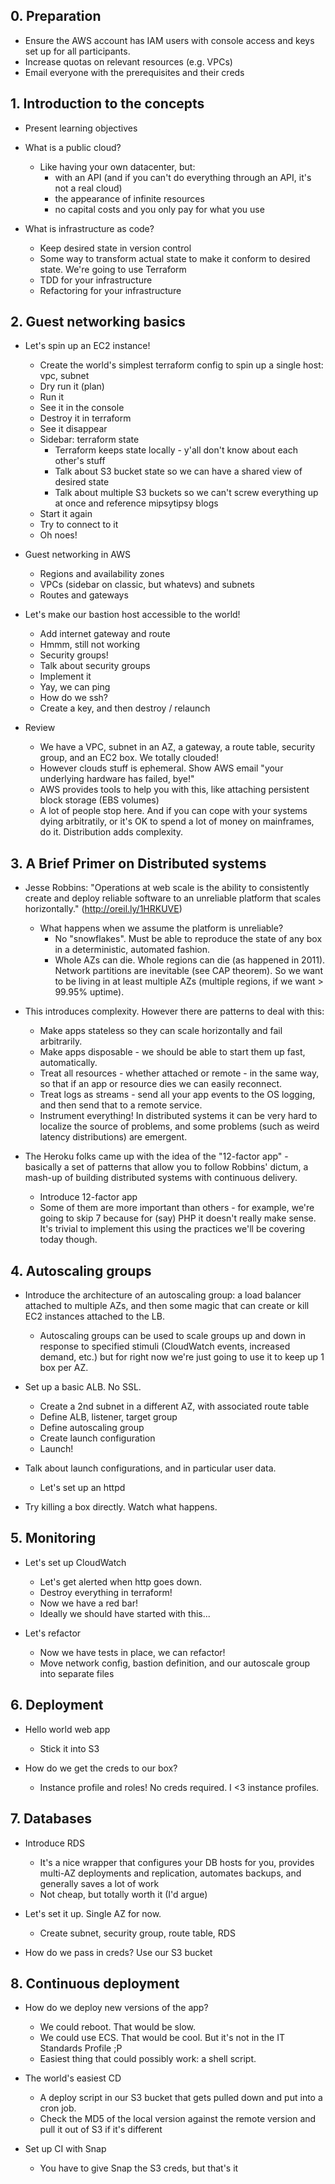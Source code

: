 ## 0. Preparation

* Ensure the AWS account has IAM users with console access and keys set up for all participants.
* Increase quotas on relevant resources (e.g. VPCs)
* Email everyone with the prerequisites and their creds

## 1. Introduction to the concepts

* Present learning objectives

* What is a public cloud?
  * Like having your own datacenter, but:
    * with an API (and if you can't do everything through an API, it's not a real cloud)
    * the appearance of infinite resources
    * no capital costs and you only pay for what you use

* What is infrastructure as code?
  * Keep desired state in version control
  * Some way to transform actual state to make it conform to desired state. We're going to use Terraform
  * TDD for your infrastructure
  * Refactoring for your infrastructure

## 2. Guest networking basics

* Let's spin up an EC2 instance!
  * Create the world's simplest terraform config to spin up a single host: vpc, subnet
  * Dry run it (plan)
  * Run it
  * See it in the console
  * Destroy it in terraform
  * See it disappear
  * Sidebar: terraform state
    * Terraform keeps state locally - y'all don't know about each other's stuff
    * Talk about S3 bucket state so we can have a shared view of desired state
    * Talk about multiple S3 buckets so we can't screw everything up at once and reference mipsytipsy blogs
  * Start it again
  * Try to connect to it
  * Oh noes!

* Guest networking in AWS
  * Regions and availability zones
  * VPCs (sidebar on classic, but whatevs) and subnets
  * Routes and gateways

* Let's make our bastion host accessible to the world!
  * Add internet gateway and route
  * Hmmm, still not working
  * Security groups!
  * Talk about security groups
  * Implement it
  * Yay, we can ping
  * How do we ssh?
  * Create a key, and then destroy / relaunch

* Review
  * We have a VPC, subnet in an AZ, a gateway, a route table, security group, and an EC2 box. We totally clouded!
  * However clouds stuff is ephemeral. Show AWS email "your underlying hardware has failed, bye!"
  * AWS provides tools to help you with this, like attaching persistent block storage (EBS volumes)
  * A lot of people stop here. And if you can cope with your systems dying arbitratily, or it's OK to spend a lot of money on mainframes, do it. Distribution adds complexity.

## 3. A Brief Primer on Distributed systems

* Jesse Robbins: "Operations at web scale is the ability to consistently create and deploy reliable software to an unreliable platform that scales horizontally." (http://oreil.ly/1HRKUVE)
  * What happens when we assume the platform is unreliable?
    * No "snowflakes". Must be able to reproduce the state of any box in a deterministic, automated fashion.
    * Whole AZs can die. Whole regions can die (as happened in 2011). Network partitions are inevitable (see CAP theorem). So we want to be living in at least multiple AZs (multiple regions, if we want > 99.95% uptime).

* This introduces complexity. However there are patterns to deal with this:
  * Make apps stateless so they can scale horizontally and fail arbitrarily.
  * Make apps disposable - we should be able to start them up fast, automatically.
  * Treat all resources - whether attached or remote - in the same way, so that if an app or resource dies we can easily reconnect.
  * Treat logs as streams - send all your app events to the OS logging, and then send that to a remote service.
  * Instrument everything! In distributed systems it can be very hard to localize the source of problems, and some problems (such as weird latency distributions) are emergent.

* The Heroku folks came up with the idea of the "12-factor app" - basically a set of patterns that allow you to follow Robbins' dictum, a mash-up of building distributed systems with continuous delivery.
  * Introduce 12-factor app
  * Some of them are more important than others - for example, we're going to skip 7 because for (say) PHP it doesn't really make sense. It's trivial to implement this using the practices we'll be covering today though.

## 4. Autoscaling groups

* Introduce the architecture of an autoscaling group: a load balancer attached to multiple AZs, and then some magic that can create or kill EC2 instances attached to the LB.
  * Autoscaling groups can be used to scale groups up and down in response to specified stimuli (CloudWatch events, increased demand, etc.) but for right now we're just going to use it to keep up 1 box per AZ.

* Set up a basic ALB. No SSL.
  * Create a 2nd subnet in a different AZ, with associated route table
  * Define ALB, listener, target group
  * Define autoscaling group
  * Create launch configuration
  * Launch!

* Talk about launch configurations, and in particular user data.
  * Let's set up an httpd

* Try killing a box directly. Watch what happens.

## 5. Monitoring

* Let's set up CloudWatch
  * Let's get alerted when http goes down.
  * Destroy everything in terraform!
  * Now we have a red bar!
  * Ideally we should have started with this...

* Let's refactor
  * Now we have tests in place, we can refactor!
  * Move network config, bastion definition, and our autoscale group into separate files

## 6. Deployment

* Hello world web app
  * Stick it into S3

* How do we get the creds to our box?
  * Instance profile and roles! No creds required. I <3 instance profiles.

## 7. Databases

* Introduce RDS
  * It's a nice wrapper that configures your DB hosts for you, provides multi-AZ deployments and replication, automates backups, and generally saves a lot of work
  * Not cheap, but totally worth it (I'd argue)

* Let's set it up. Single AZ for now.
  * Create subnet, security group, route table, RDS
 
* How do we pass in creds? Use our S3 bucket

## 8. Continuous deployment

* How do we deploy new versions of the app?
  * We could reboot. That would be slow.
  * We could use ECS. That would be cool. But it's not in the IT Standards Profile ;P
  * Easiest thing that could possibly work: a shell script.

* The world's easiest CD
  * A deploy script in our S3 bucket that gets pulled down and put into a cron job.
  * Check the MD5 of the local version against the remote version and pull it out of S3 if it's different

* Set up CI with Snap
  * You have to give Snap the S3 creds, but that's it
